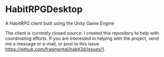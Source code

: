 HabitRPGDesktop
=======

A HabitRPG client built using the Unity Game Engine

The client is currently closed source.  I created this repository to help with coordinating efforts.  If you are interested in helping with the project, send me a message or e-mail, or post to this issue https://github.com/fragmental/habit3d/issues/1.
